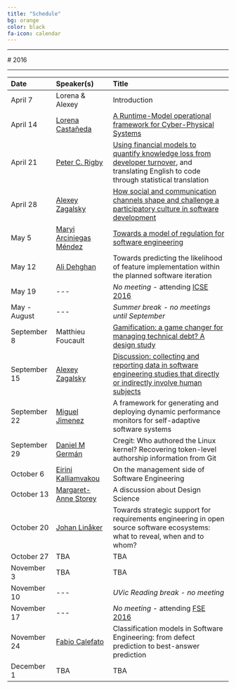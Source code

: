 ```yaml
---
title: "Schedule"
bg: orange
color: black
fa-icon: calendar
---
```


<hr>
# 2016
<hr>

| Date | Speaker(s) | Title |
|:---------|:-----------|:---------|
| April 7  | Lorena & Alexey | Introduction |
| April 14 | [Lorena Castañeda](http://www.rigiresearch.com/people/lorena-castaneda) | [A Runtime-Model operational framework for Cyber-Physical Systems](/slides/lcastane-RS-ATSE.pdf) |
| April 21 | [Peter C. Rigby](http://users.encs.concordia.ca/~pcr/) | [Using financial models to quantify knowledge loss from developer turnover](/slides/RigbyUVic.pdf), and translating English to code through statistical translation |
| April 28 | [Alexey Zagalsky](http://alexeyza.com/) | [How social and communication channels shape and challenge a participatory culture in software development](https://speakerdeck.com/alexeyza/how-social-and-communication-channels-shape-and-challenge-a-participatory-culture-in-software-development) |
| May 5 | [Maryi Arciniegas Méndez](https://twitter.com/maryiarciniegas) | [Towards a model of regulation for software engineering](/slides/Maryi_Model_of_Regulation_Seminar_050516.pdf) |
| May 12| [Ali Dehghan](http://thesegalgroup.org/people/ali-dehghan/) | Towards predicting the likelihood of feature implementation within the planned software iteration |
| May 19| --- | *No meeting* - attending [ICSE 2016](http://2016.icse.cs.txstate.edu/) |
| May - August | --- | *Summer break - no meetings until September* |
| September 8 | Matthieu Foucault | [Gamification: a game changer for managing technical debt? A design study](https://docs.google.com/presentation/d/1IiFrohG4CLMBdp68tFkhTIZfyv7lccYbMij4ncEfkDw/edit#slide=id.p) |
| September 15 | [Alexey Zagalsky](http://alexeyza.com/) | [Discussion: collecting and reporting data in software engineering studies that directly or indirectly involve human subjects](/slides/Seminar_discussion_sept2016.pdf) |
| September 22 | [Miguel Jimenez](http://www.rigiresearch.com/people/miguel-jimenez) | A framework for generating and deploying dynamic performance monitors for self-adaptive software systems |
| September 29 | [Daniel M Germán](http://turingmachine.org/) | Cregit: Who authored the Linux kernel? Recovering token-level authorship information from Git |
| October 6 | [Eirini Kalliamvakou](http://thesegalgroup.org/people/eirini-kalliamvakou/) | On the management side of Software Engineering |
| October 13 | [Margaret-Anne Storey](https://margaretannestorey.wordpress.com/) | A discussion about Design Science |
| October 20 | [Johan Linåker](http://cs.lth.se/johan_linaker)| Towards strategic support for requirements engineering in open source software ecosystems: what to reveal, when and to whom? |
| October 27 | TBA | TBA |
| November 3 | TBA | TBA |
| November 10 | --- | *UVic Reading break - no meeting* |
| November 17 | --- | *No meeting* - attending [FSE 2016](http://www.cs.ucdavis.edu/fse2016/) |
| November 24 | [Fabio Calefato](http://collab.di.uniba.it/fabio/) | Classification models in Software Engineering: from defect prediction to best-answer prediction |
| December 1 | TBA | TBA |
